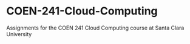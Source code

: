 # COEN-241-Cloud-Computing
Assignments for the COEN 241 Cloud Computing course at Santa Clara University
